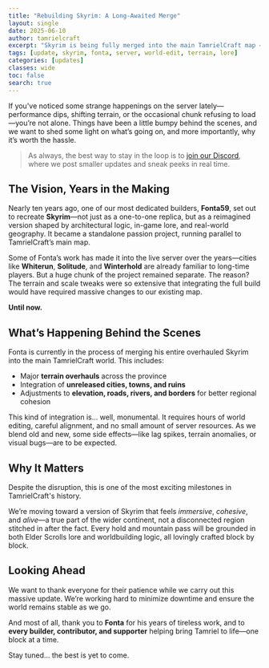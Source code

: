 ```yaml
---
title: "Rebuilding Skyrim: A Long-Awaited Merge"
layout: single
date: 2025-06-10
author: tamrielcraft
excerpt: "Skyrim is being fully merged into the main TamrielCraft map — and it’s a massive step forward for the project."
tags: [update, skyrim, fonta, server, world-edit, terrain, lore]
categories: [updates]
classes: wide
toc: false
search: true
---
```


If you've noticed some strange happenings on the server lately—performance dips, shifting terrain, or the occasional chunk refusing to load—you’re not alone. Things have been a little bumpy behind the scenes, and we want to shed some light on what’s going on, and more importantly, why it’s worth the hassle.

> As always, the best way to stay in the loop is to [join our Discord](https://discord.gg/ApShrYn), where we post smaller updates and sneak peeks in real time.

## The Vision, Years in the Making

Nearly ten years ago, one of our most dedicated builders, **Fonta59**, set out to recreate **Skyrim**—not just as a one-to-one replica, but as a reimagined version shaped by architectural logic, in-game lore, and real-world geography. It became a standalone passion project, running parallel to TamrielCraft’s main map.

Some of Fonta’s work has made it into the live server over the years—cities like **Whiterun**, **Solitude**, and **Winterhold** are already familiar to long-time players. But a huge chunk of the project remained separate. The reason? The terrain and scale tweaks were so extensive that integrating the full build would have required massive changes to our existing map.

**Until now.**

## What’s Happening Behind the Scenes

Fonta is currently in the process of merging his entire overhauled Skyrim into the main TamrielCraft world. This includes:

- Major **terrain overhauls** across the province  
- Integration of **unreleased cities, towns, and ruins**  
- Adjustments to **elevation, roads, rivers, and borders** for better regional cohesion  

This kind of integration is... well, monumental. It requires hours of world editing, careful alignment, and no small amount of server resources. As we blend old and new, some side effects—like lag spikes, terrain anomalies, or visual bugs—are to be expected.

## Why It Matters

Despite the disruption, this is one of the most exciting milestones in TamrielCraft's history.

We’re moving toward a version of Skyrim that feels *immersive*, *cohesive*, and *alive*—a true part of the wider continent, not a disconnected region stitched in after the fact. Every hold and mountain pass will be grounded in both Elder Scrolls lore and worldbuilding logic, all lovingly crafted block by block.

## Looking Ahead

We want to thank everyone for their patience while we carry out this massive update. We’re working hard to minimize downtime and ensure the world remains stable as we go.

And most of all, thank you to **Fonta** for his years of tireless work, and to **every builder, contributor, and supporter** helping bring Tamriel to life—one block at a time.

Stay tuned... the best is yet to come.
